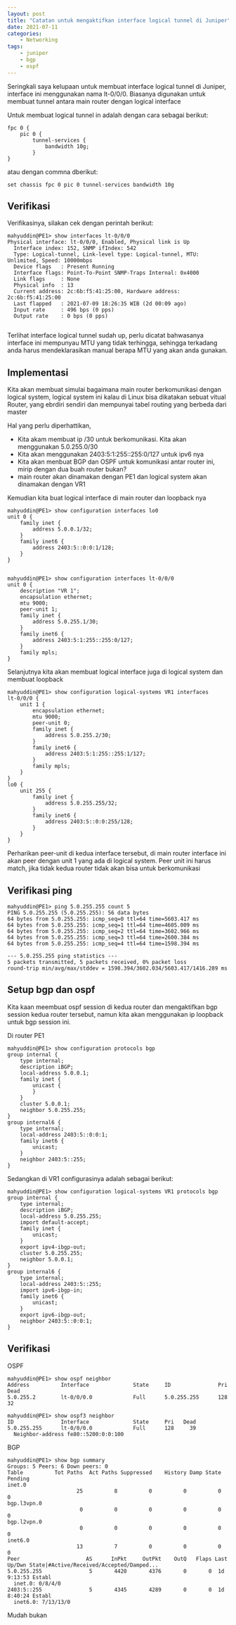 ```yaml
---
layout: post
title: "Catatan untuk mengaktifkan interface logical tunnel di Juniper"
date: 2021-07-11
categories:
    - Networking
tags:
    - juniper
    - bgp
    - ospf
---
```


Seringkali saya kelupaan untuk membuat interface logical tunnel di Juniper,
interface ini menggunakan nama lt-0/0/0. Biasanya digunakan untuk membuat tunnel
antara main router dengan logical interface


Untuk membuat logical tunnel in adalah dengan cara sebagai berikut:
```          
fpc 0 {
    pic 0 {
        tunnel-services {
            bandwidth 10g;
        }
}
```

atau dengan commna dberikut:

```
set chassis fpc 0 pic 0 tunnel-services bandwidth 10g
```

## Verifikasi
Verifikasinya, silakan cek dengan perintah berikut:
```
mahyuddin@PE1> show interfaces lt-0/0/0   
Physical interface: lt-0/0/0, Enabled, Physical link is Up
  Interface index: 152, SNMP ifIndex: 542
  Type: Logical-tunnel, Link-level type: Logical-tunnel, MTU: Unlimited, Speed: 10000mbps
  Device flags   : Present Running
  Interface flags: Point-To-Point SNMP-Traps Internal: 0x4000
  Link flags     : None
  Physical info  : 13
  Current address: 2c:6b:f5:41:25:00, Hardware address: 2c:6b:f5:41:25:00
  Last flapped   : 2021-07-09 18:26:35 WIB (2d 00:09 ago)
  Input rate     : 496 bps (0 pps)
  Output rate    : 0 bps (0 pps)
                 
```
Terlihat interface logical tunnel sudah up, perlu dicatat bahwasanya interface ini mempunyau MTU
yang tidak terhingga, sehingga terkadang anda harus mendeklarasikan manual berapa MTU yang akan anda
gunakan.

## Implementasi

Kita akan membuat simulai bagaimana main router berkomunikasi dengan logical system, logical system ini
kalau di Linux bisa dikatakan sebuat vitual Router, yang ebrdiri sendiri dan mempunyai
tabel routing yang berbeda dari master

Hal yang perlu diperhattikan,
 - Kita akam membuat ip /30 untuk berkomunikasi. Kita akan menggunakan 5.0.255.0/30
 - Kita akan menggunakan 2403:5:1:255::255:0/127 untuk ipv6 nya
 - Kita akan menbuat BGP dan OSPF untuk komunikasi antar router ini, mirip dengan dua buah router bukan?
 - main router akan dinamakan dengan PE1 dan logical system akan dinamakan dengan VR1
 
Kemudian kita buat logical interface di main router dan loopback nya
```
mahyuddin@PE1> show configuration interfaces lo0    
unit 0 {
    family inet {
        address 5.0.0.1/32;
    }
    family inet6 {
        address 2403:5::0:0:1/128;
    }
}


mahyuddin@PE1> show configuration interfaces lt-0/0/0 
unit 0 {
    description "VR 1";
    encapsulation ethernet;
    mtu 9000;
    peer-unit 1;
    family inet {
        address 5.0.255.1/30;
    }
    family inet6 {
        address 2403:5:1:255::255:0/127;
    }
    family mpls;
}

```
Selanjutnya kita akan membuat logical interface juga di logical system dan membuat loopback
```
mahyuddin@PE1> show configuration logical-systems VR1 interfaces 
lt-0/0/0 {
    unit 1 {
        encapsulation ethernet;
        mtu 9000;
        peer-unit 0;
        family inet {
            address 5.0.255.2/30;
        }
        family inet6 {
            address 2403:5:1:255::255:1/127;
        }
        family mpls;
    }
}
lo0 {
    unit 255 {
        family inet {
            address 5.0.255.255/32;
        }
        family inet6 {
            address 2403:5::0:0:255/128;
        }
    }
}

```

Perharikan peer-unit di kedua interface tersebut, di main router interface ini akan peer dengan
unit 1 yang ada di logical system. Peer unit ini harus match, jika tidak kedua router tidak akan bisa
untuk berkomunikasi

## Verifikasi ping
```
mahyuddin@PE1> ping 5.0.255.255 count 5 
PING 5.0.255.255 (5.0.255.255): 56 data bytes
64 bytes from 5.0.255.255: icmp_seq=0 ttl=64 time=5603.417 ms
64 bytes from 5.0.255.255: icmp_seq=1 ttl=64 time=4605.009 ms
64 bytes from 5.0.255.255: icmp_seq=2 ttl=64 time=3602.966 ms
64 bytes from 5.0.255.255: icmp_seq=3 ttl=64 time=2600.384 ms
64 bytes from 5.0.255.255: icmp_seq=4 ttl=64 time=1598.394 ms

--- 5.0.255.255 ping statistics ---
5 packets transmitted, 5 packets received, 0% packet loss
round-trip min/avg/max/stddev = 1598.394/3602.034/5603.417/1416.289 ms

```

## Setup bgp dan ospf

Kita kaan meembuat ospf session di kedua router dan mengaktifkan bgp session kedua router tersebut,
namun kita akan menggunakan ip loopback untuk bgp session ini.

Di router PE1
```
mahyuddin@PE1> show configuration protocols bgp 
group internal {
    type internal;
    description iBGP;
    local-address 5.0.0.1;
    family inet {
        unicast {
        }
    }
    cluster 5.0.0.1;
    neighbor 5.0.255.255;
}
group internal6 {
    type internal;
    local-address 2403:5::0:0:1;
    family inet6 {
        unicast;
    }
    neighbor 2403:5::255;
}
```
Sedangkan di VR1 configurasinya adalah sebagai berikut:
```
mahyuddin@PE1> show configuration logical-systems VR1 protocols bgp 
group internal {
    type internal;
    description iBGP;
    local-address 5.0.255.255;
    import default-accept;
    family inet {
        unicast;
    }
    export ipv4-ibgp-out;
    cluster 5.0.255.255;
    neighbor 5.0.0.1;
}
group internal6 {
    type internal;
    local-address 2403:5::255;
    import ipv6-ibgp-in;
    family inet6 {
        unicast;
    }
    export ipv6-ibgp-out;
    neighbor 2403:5::0:0:1;
}
```
## Verifikasi

OSPF

```
mahyuddin@PE1> show ospf neighbor 
Address          Interface              State     ID               Pri  Dead
5.0.255.2        lt-0/0/0.0             Full      5.0.255.255      128    32

mahyuddin@PE1> show ospf3 neighbor 
ID               Interface              State     Pri   Dead
5.0.255.255      lt-0/0/0.0             Full      128     39
  Neighbor-address fe80::5200:0:0:100
```
BGP

```
mahyuddin@PE1> show bgp summary 
Groups: 5 Peers: 6 Down peers: 0
Table          Tot Paths  Act Paths Suppressed    History Damp State    Pending
inet.0               
                      25          8          0          0          0          0
bgp.l3vpn.0          
                       0          0          0          0          0          0
bgp.l2vpn.0          
                       0          0          0          0          0          0
inet6.0              
                      13          7          0          0          0          0
Peer                     AS      InPkt     OutPkt    OutQ   Flaps Last Up/Dwn State|#Active/Received/Accepted/Damped...
5.0.255.255               5       4420       4376       0       0  1d 9:13:53 Establ
  inet.0: 0/8/4/0
2403:5::255               5       4345       4289       0       0  1d 8:40:24 Establ
  inet6.0: 7/13/13/0

```

Mudah bukan
